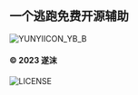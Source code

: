 ## 一个逃跑免费开源辅助
![YUNYIICON_YB_B](https://user-images.githubusercontent.com/107389920/216870628-16d0f949-4a9d-4803-a15f-6f6c14412217.png)
#### © 2023 遂沫
![LICENSE](https://img.shields.io/badge/license-AGPL3-blue?style=flat-square&logo=appveyor)

